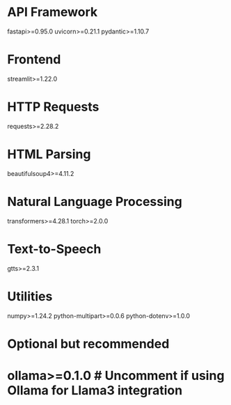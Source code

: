 # API Framework
fastapi>=0.95.0
uvicorn>=0.21.1
pydantic>=1.10.7

# Frontend
streamlit>=1.22.0

# HTTP Requests
requests>=2.28.2

# HTML Parsing
beautifulsoup4>=4.11.2

# Natural Language Processing
transformers>=4.28.1
torch>=2.0.0

# Text-to-Speech
gtts>=2.3.1

# Utilities
numpy>=1.24.2
python-multipart>=0.0.6
python-dotenv>=1.0.0

# Optional but recommended
# ollama>=0.1.0  # Uncomment if using Ollama for Llama3 integration
